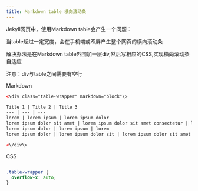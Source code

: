 ```yaml
---
title: Markdown table 横向滚动条
---
```


Jekyll网页中，使用Markdown table会产生一个问题：  

当table超过一定宽度，会在手机端或窄屏产生整个网页的横向滚动条 

解决办法是在Markdown table外围加一层div,然后写相应的CSS,实现横向滚动条自适应

注意：div与table之间需要有空行   

Markdown

```html
<\div class="table-wrapper" markdown="block"\>

Title 1 | Title 2 | Title 3
--- | --- | --- 
lorem | lorem ipsum | lorem ipsum dolor 
lorem ipsum dolor sit amet | lorem ipsum dolor sit amet consectetur | lorem ipsum dolor sit amet 
lorem ipsum dolor | lorem ipsum | lorem 
lorem ipsum dolor | lorem ipsum dolor sit | lorem ipsum dolor sit amet 

<\/div\>  
```

CSS

```css

.table-wrapper {
  overflow-x: auto;
}

```